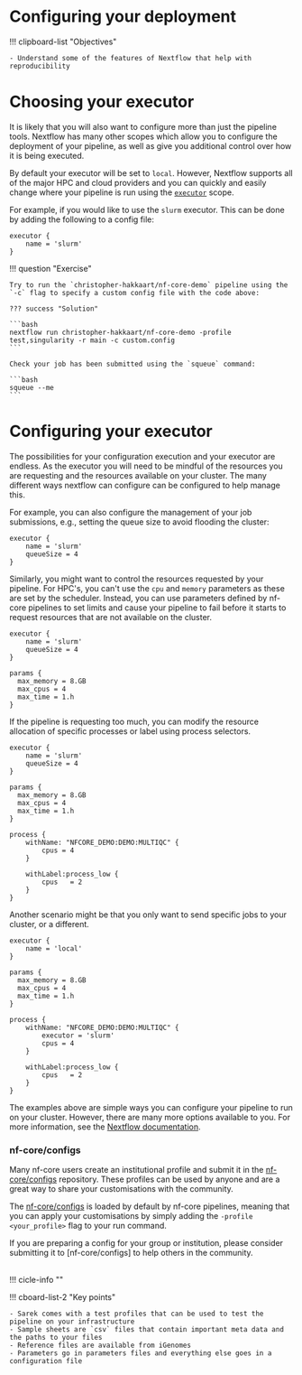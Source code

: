 # Configuring your deployment

!!! clipboard-list "Objectives"

    - Understand some of the features of Nextflow that help with reproducibility


# Choosing your executor

It is likely that you will also want to configure more than just the pipeline tools. Nextflow has many other scopes which allow you to configure the deployment of your pipeline, as well as give you additional control over how it is being executed.

By default your executor will be set to `local`. However, Nextflow supports all of the major HPC and cloud providers and you can quickly and easily change where your pipeline is run using the [`executor`](https://www.nextflow.io/docs/latest/executor.html#executors) scope.

For example, if you would like to use the `slurm` executor. This can be done by adding the following to a config file:

```console title="custom.config"
executor {
    name = 'slurm'
}
```

!!! question "Exercise"

    Try to run the `christopher-hakkaart/nf-core-demo` pipeline using the `-c` flag to specify a custom config file with the code above: 

    ??? success "Solution"

    ```bash
    nextflow run christopher-hakkaart/nf-core-demo -profile test,singularity -r main -c custom.config
    ``` 

    Check your job has been submitted using the `squeue` command:

    ```bash
    squeue --me
    ```

# Configuring your executor

The possibilities for your configuration execution and your executor are endless. As the executor you will need to be mindful of the resources you are requesting and the resources available on your cluster. The many different ways nextflow can configure can be configured to help manage this.

For example, you can also configure the management of your job submissions, e.g., setting the queue size to avoid flooding the cluster:

```console title="custom.config"
executor {
    name = 'slurm'
	queueSize = 4
}
```

Similarly, you might want to control the resources requested by your pipeline. For HPC's, you can't use the `cpu` and `memory` parameters as these are set by the scheduler. Instead, you can use parameters defined by nf-core pipelines to set limits and cause your pipeline to fail before it starts to request resources that are not available on the cluster.

```console title="custom.config"
executor {
    name = 'slurm'
	queueSize = 4
}

params {
  max_memory = 8.GB
  max_cpus = 4
  max_time = 1.h
}
```

If the pipeline is requesting too much, you can modify the resource allocation of specific processes or label using process selectors.

```console title="custom.config"
executor {
    name = 'slurm'
	queueSize = 4
}

params {
  max_memory = 8.GB
  max_cpus = 4
  max_time = 1.h
}

process {
    withName: "NFCORE_DEMO:DEMO:MULTIQC" {
        cpus = 4
    }

    withLabel:process_low {
        cpus   = 2
    }
}
```

Another scenario might be that you only want to send specific jobs to your cluster, or a different.

```console title="custom.config"
executor {
    name = 'local'
}

params {
  max_memory = 8.GB
  max_cpus = 4
  max_time = 1.h
}

process {
    withName: "NFCORE_DEMO:DEMO:MULTIQC" {
        executor = 'slurm'
        cpus = 4
    }

    withLabel:process_low {
        cpus   = 2
    }
}
```

The examples above are simple ways you can configure your pipeline to run on your cluster. However, there are many more options available to you. For more information, see the [Nextflow documentation](https://www.nextflow.io/docs/latest/executor.html#executors).

### nf-core/configs

Many nf-core users create an institutional profile and submit it in the [nf-core/configs](https://github.com/nf-core/configs) repository. These profiles can be used by anyone and are a great way to share your customisations with the community.

The [nf-core/configs](https://github.com/nf-core/configs) is loaded by default by nf-core pipelines, meaning that you can apply your customisations by simply adding the `-profile <your_profile>` flag to your run command.

If you are preparing a config for your group or institution, please consider submitting it to [nf-core/configs] to help others in the community.


<br>
!!! cicle-info ""

!!! cboard-list-2 "Key points"

    - Sarek comes with a test profiles that can be used to test the pipeline on your infrastructure
    - Sample sheets are `csv` files that contain important meta data and the paths to your files
    - Reference files are available from iGenomes
    - Parameters go in parameters files and everything else goes in a configuration file
